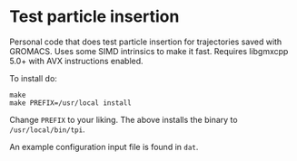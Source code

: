 # Test particle insertion

Personal code that does test particle insertion for trajectories saved with
GROMACS. Uses some SIMD intrinsics to make it fast. Requires libgmxcpp 5.0+ with
AVX instructions enabled.

To install do:

    make
    make PREFIX=/usr/local install

Change `PREFIX` to your liking. The above installs the binary to
`/usr/local/bin/tpi`.

An example configuration input file is found in `dat`.
